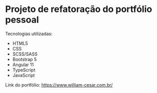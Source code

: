 # Projeto de refatoração do portfólio pessoal

Tecnologias utilizadas:
- HTML5
- CSS
- SCSS/SASS
- Bootstrap 5
- Angular 11
- TypeScript
- JavaScript

Link do portfólio: https://www.william-cesar.com.br/
